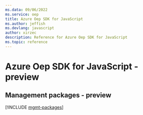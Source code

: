 ```yaml
---
ms.data: 09/06/2022
ms.service: oep
title: Azure Oep SDK for JavaScript
ms.author: jeffish
ms.devlang: javascript
author: xirzec
description: Reference for Azure Oep SDK for JavaScript
ms.topic: reference
---
```

# Azure Oep SDK for JavaScript - preview

## Management packages - preview
[!INCLUDE [mgmt-packages](oep-mgmt-index.md)]